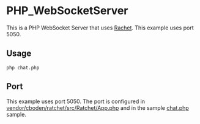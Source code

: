 # PHP_WebSocketServer

This is a PHP WebSocket Server that uses [Rachet](https://github.com/ratchetphp/Ratchet). This example uses port 5050.

## Usage ##

```
php chat.php
```

## Port ##

This example uses port 5050. The port is configured in [vendor/cboden/ratchet/src/Ratchet/App.php](/vendor/cboden/ratchet/src/Ratchet/App.php) and in the sample [chat.php](chat.php) sample.
